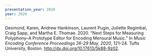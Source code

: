 ```yaml
---
presentation_year: 2020
year: 2020
---
```


Desmond, Karen, Andrew Hankinson, Laurent Pugin, Juliette Regimbal, Craig Sapp, and Martha E. Thomae. 2020. “Next Steps for Measuring Polyphony–A Prototype Editor for Encoding Mensural Music.” In <i>Music Encoding Conference Proceedings 26-29 May, 2020</i>, 121–24. Tufts University, Boston. <a href="http://dx.doi.org/10.17613/5k88-9z02">http://dx.doi.org/10.17613/5k88-9z02</a>.